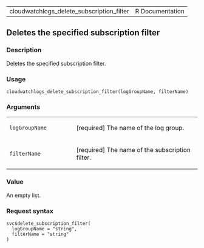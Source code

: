 <table style="width: 100%;">
<tbody>
<tr class="odd">
<td>cloudwatchlogs_delete_subscription_filter</td>
<td style="text-align: right;">R Documentation</td>
</tr>
</tbody>
</table>

## Deletes the specified subscription filter

### Description

Deletes the specified subscription filter.

### Usage

    cloudwatchlogs_delete_subscription_filter(logGroupName, filterName)

### Arguments

<table>
<colgroup>
<col style="width: 35%" />
<col style="width: 65%" />
</colgroup>
<tbody>
<tr class="odd">
<td><code
id="cloudwatchlogs_delete_subscription_filter_:_logGroupName">logGroupName</code></td>
<td><p>[required] The name of the log group.</p></td>
</tr>
<tr class="even">
<td><code
id="cloudwatchlogs_delete_subscription_filter_:_filterName">filterName</code></td>
<td><p>[required] The name of the subscription filter.</p></td>
</tr>
</tbody>
</table>

### Value

An empty list.

### Request syntax

    svc$delete_subscription_filter(
      logGroupName = "string",
      filterName = "string"
    )
